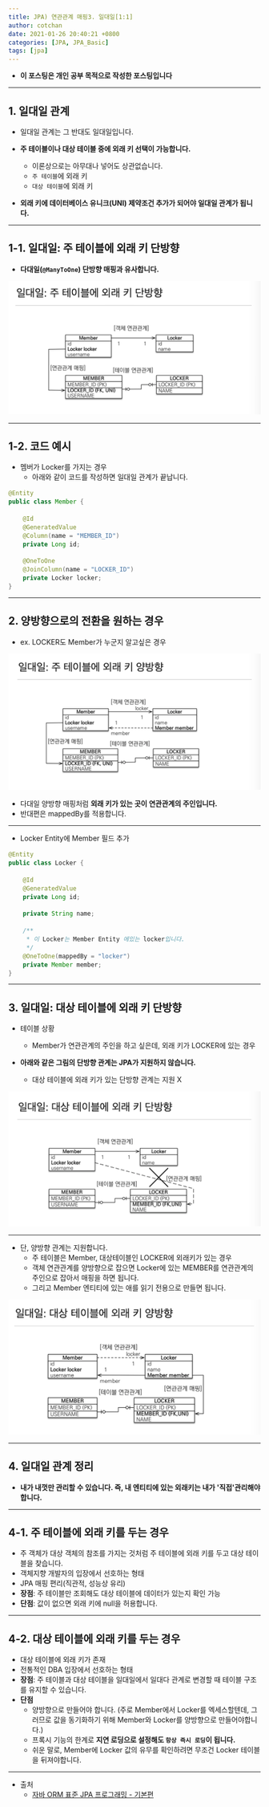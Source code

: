 ```yaml
---
title: JPA) 연관관계 매핑3. 일대일[1:1] 
author: cotchan 
date: 2021-01-26 20:40:21 +0800 
categories: [JPA, JPA_Basic]
tags: [jpa] 
---
```


+ **이 포스팅은 개인 공부 목적으로 작성한 포스팅입니다**

---

## 1. 일대일 관계

+ 일대일 관계는 그 반대도 일대일입니다.
+ **주 테이블이나 대상 테이블 중에 외래 키 선택이 가능합니다.**
  + 이론상으로는 아무대나 넣어도 상관없습니다.
  + `주 테이블`에 외래 키
  + `대상 테이블`에 외래 키

+ **외래 키에 데이터베이스 유니크(UNI) 제약조건 추가가 되어야 일대일 관계가 됩니다.**

---

## 1-1. 일대일: 주 테이블에 외래 키 단방향

+ **다대일(`@ManyToOne`) 단방향 매핑과 유사합니다.**

![Desktop View](/assets/img/post/jpa/2021-01-26-jpa-association-mapping-1to1_01.png)

---

## 1-2. 코드 예시

+ 멤버가 Locker를 가지는 경우
  + 아래와 같이 코드를 작성하면 일대일 관계가 끝납니다.

```java
@Entity
public class Member {

    @Id
    @GeneratedValue
    @Column(name = "MEMBER_ID")
    private Long id;

    @OneToOne
    @JoinColumn(name = "LOCKER_ID")
    private Locker locker;
}
```

---

## 2. 양방향으로의 전환을 원하는 경우

+ ex. LOCKER도 Member가 누군지 알고싶은 경우

![Desktop View](/assets/img/post/jpa/2021-01-26-jpa-association-mapping-1to1_02.png)

+ 다대일 양방향 매핑처럼 **외래 키가 있는 곳이 연관관계의 주인입니다.**
+ 반대편은 mappedBy를 적용합니다.

---

+ Locker Entity에 Member 필드 추가

```java
@Entity
public class Locker {

    @Id
    @GeneratedValue
    private Long id;

    private String name;

    /**
     * 이 Locker는 Member Entity 에있는 locker입니다.
     */
    @OneToOne(mappedBy = "locker")
    private Member member;
}
```

---

## 3. 일대일: 대상 테이블에 외래 키 단방향

+ 테이블 상황
  + Member가 연관관계의 주인을 하고 싶은데, 외래 키가 LOCKER에 있는 경우

+ **아래와 같은 그림의 단방향 관계는 JPA가 지원하지 않습니다.**
  + 대상 테이블에 외래 키가 있는 단방향 관계는 지원 X

![Desktop View](/assets/img/post/jpa/2021-01-26-jpa-association-mapping-1to1_03.png)

---

+ 단, 양방향 관계는 지원합니다.
  + 주 테이블은 Member, 대상테이블인 LOCKER에 외래키가 있는 경우
  + 객체 연관관계를 양방향으로 잡으면 Locker에 있는 MEMBER를 연관관계의 주인으로 잡아서 매핑을 하면 됩니다.
  + 그리고 Member 엔티티에 있는 애를 읽기 전용으로 만들면 됩니다.

![Desktop View](/assets/img/post/jpa/2021-01-26-jpa-association-mapping-1to1_04.png)

---

## 4. 일대일 관계 정리

+ **내가 내껏만 관리할 수 있습니다. 즉, 내 엔티티에 있는 외래키는 내가 '직접'관리해야 합니다.**

--- 

## 4-1. 주 테이블에 외래 키를 두는 경우

+ 주 객체가 대상 객체의 참조를 가지는 것처럼 주 테이블에 외래 키를 두고 대상 테이블을 찾습니다.
+ 객체지향 개발자의 입장에서 선호하는 형태
+ JPA 매핑 편리(직관적, 성능상 유리)
+ **장점**: 주 테이블만 조회해도 대상 테이블에 데이터가 있는지 확인 가능
+ **단점**: 값이 없으면 외래 키에 null을 허용합니다.

---

## 4-2. 대상 테이블에 외래 키를 두는 경우

+ 대상 테이블에 외래 키가 존재
+ 전통적인 DBA 입장에서 선호하는 형태
+ **장점**: 주 테이블과 대상 테이블을 일대일에서 일대다 관계로 변경할 때 테이블 구조를 유지할 수 있습니다.
+ **단점**
  + 양방향으로 만들어야 합니다. (주로 Member에서 Locker를 엑세스할텐데, 그러므로 값을 동기화하기 위해 Member와 Locker를 양방향으로 만들어야합니다.)
  + 프록시 기능의 한계로 **지연 로딩으로 설정해도 `항상 즉시 로딩`이 됩니다.**
  + 쉬운 말로, Member에 Locker 값의 유무를 확인하려면 무조건 Locker 테이블을 뒤져야합니다.

---

+ 출처
    + [자바 ORM 표준 JPA 프로그래밍 - 기본편](https://www.inflearn.com/course/ORM-JPA-Basic)
